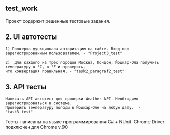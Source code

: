 ## test_work
Проект содержит решенные тестовые задания.
## 2. UI автотесты
    1) Проверка функционала авторизации на сайте. Вход под зарегистрированным пользователем. - "Project3_test"
    
    2)  Для каждого из трех городов Москва, Лондон, Йошкар-Ола получить температуру в °C, в °F и проверить,
    что конвертация правильная. - "task2_paragraf2_test"
    
## 3. АPI тесты 
    Написать API автотест для проверки Weather API. Необходимо зарегистрироваться в системе. 
    Проверить температуру погоды в Йошкар-Оле на любую дату.  - "task3_test"

Тесты написаны на языке программирования C# + NUnit. Chrome Driver подключен для  Chrome v.90
  
